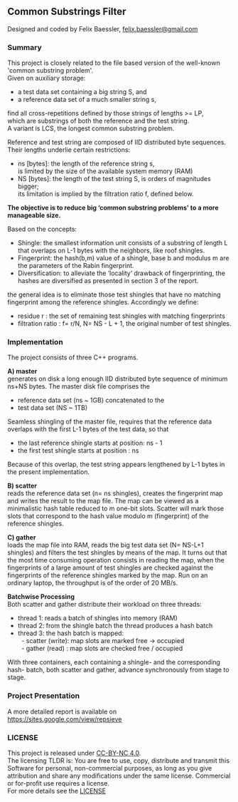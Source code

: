 
Common Substrings Filter
------------------------

Designed and coded by Felix Baessler, felix.baessler@gmail.com

### Summary

This project is closely related to the file based version of the well-known 'common substring problem'. <br/> 
Given on auxiliary storage:
-	a test data set containing a big string S, and
-	a reference data set of a much smaller string s,<br/>

find all cross-repetitions defined by those strings of lengths >= LP,<br/>
which are substrings of both the reference and the test string.<br/>
A variant is LCS, the longest common substring problem.

Reference and test string are composed of IID distributed byte sequences. 
Their lengths underlie certain restrictions: 
-	ns [bytes]: the length of the reference string s, <br/>
is limited by the size of the available system memory (RAM)
-	NS [bytes]: the length of the test string S, is orders of magnitudes bigger; <br/>
its limitation is implied by the filtration ratio f, defined below.

**The objective is to reduce big ‘common substring problems' to a more manageable size.**

Based on the concepts: 
-	Shingle: the smallest information unit consists of a substring of length L that overlaps on L-1 bytes with the neighbors, like roof shingles.
-	Fingerprint: the hash(b,m) value of a shingle, base b and modulus m are the parameters of the Rabin fingerprint.
-	Diversification: to alleviate the ’locality’ drawback of fingerprinting, the hashes are diversified as presented in section 3 of the report.<br/>

the general idea is to eliminate those test shingles that have no matching fingerprint among the reference shingles. Accordingly we define:
-	residue r 	: the set of remaining test shingles with matching fingerprints
-	filtration ratio	: f= r/N,  N= NS - L + 1, the original number of test shingles.

### Implementation

The project consists of three C++ programs.

**A) master** <br/>
generates on disk a long enough IID distributed byte sequence of minimum ns+NS bytes. The master disk file comprises the
-	reference data set (ns ~ 1GB) concatenated to the
-	test data set (NS ~ 1TB)

Seamless shingling of the master file, requires that the reference data overlaps with the first L-1 bytes of the test data, so that
-	the last reference shingle starts at position: ns - 1
-	the first test shingle starts at position  : ns <br/>

Because of this overlap, the test string appears lengthened by L-1 bytes in the present implementation.

**B) scatter** <br/>
reads the reference data set (n= ns shingles), creates the fingerprint map and writes the result to the map file.
The map can be viewed as a minimalistic hash table reduced to m one-bit slots.
Scatter will mark those slots that correspond to the hash value modulo m (fingerprint) of the reference shingles.

**C) gather** <br/>
loads the map file into RAM, reads the big test data set (N= NS-L+1 shingles) and filters the test shingles by means of the map.
It turns out that the most time consuming operation consists in reading the map, when the fingerprints of a large amount of test shingles are checked against the fingerprints of the reference shingles marked by the map.
Run on an ordinary laptop, the throughput is of the order of 20 MB/s.

**Batchwise Processing** <br/>
Both scatter and gather distribute their workload on three threads:
-	thread 1: reads a batch of shingles into memory (RAM)
-	thread 2: from the shingle batch the thread produces a hash batch
-	thread 3: the hash batch is mapped:<br/>
  &nbsp; -	scatter (write): map slots are marked free -> occupied <br/>
  &nbsp; -	gather  (read) : map slots are checked free / occupied

With three containers, each containing a shingle- and the corresponding hash- batch, both scatter and gather, advance synchronously from stage to stage.

### Project Presentation
A more detailed report is available on https://sites.google.com/view/repsieve

### LICENSE
This project is released under [CC-BY-NC 4.0](https://creativecommons.org/licenses/by-nc/4.0/).<br/>
The licensing TLDR is: You are free to use, copy, distribute and transmit this Software for personal, non-commercial purposes, as long as you give attribution and share any modifications under the same license. Commercial or for-profit use requires a license. <br/>
For more details see the [LICENSE](https://github.com/ookraw/OOK-Raw-Data-Receiver/blob/master/LICENSE)
